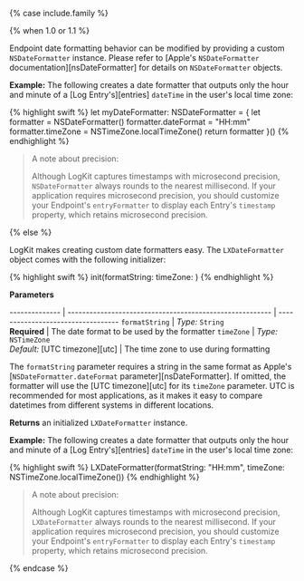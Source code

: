 {% case include.family %}

{% when 1.0 or 1.1 %}

Endpoint date formatting behavior can be modified by providing a custom `NSDateFormatter` instance. Please refer to [Apple's `NSDateFormatter` documentation][nsDateFormatter] for details on `NSDateFormatter` objects.

**Example:** The following creates a date formatter that outputs only the hour and minute of a [Log Entry's][entries] `dateTime` in the user's local time zone:

{% highlight swift %}
let myDateFormatter: NSDateFormatter = {
    let formatter = NSDateFormatter()
    formatter.dateFormat = "HH:mm"
    formatter.timeZone = NSTimeZone.localTimeZone()
    return formatter
}()
{% endhighlight %}

> A note about precision:
>
> Although LogKit captures timestamps with microsecond precision, `NSDateFormatter` always rounds to the nearest millisecond. If your application requires microsecond precision, you should customize your Endpoint's `entryFormatter` to display each Entry's `timestamp` property, which retains microsecond precision.

{% else %}

LogKit makes creating custom date formatters easy. The `LXDateFormatter` object comes with the following initializer:

{% highlight swift %}
init(formatString: timeZone: )
{% endhighlight %}

**Parameters**

-------------- | -------------------------------------------------------- | ----------------------------------
`formatString` | _Type:_ `String` <br> **Required**                       | The date format to be used by the formatter
`timeZone`     | _Type:_ `NSTimeZone` <br> _Default:_ [UTC timezone][utc] | The time zone to use during formatting

The `formatString` parameter requires a string in the same format as Apple's [`NSDateFormatter.dateFormat` parameter][nsDateFormatter]. If omitted, the formatter will use the [UTC timezone][utc] for its `timeZone` parameter. UTC is recommended for most applications, as it makes it easy to compare datetimes from different systems in different locations.

**Returns** an initialized `LXDateFormatter` instance.

**Example:** The following creates a date formatter that outputs only the hour and minute of a [Log Entry's][entries] `dateTime` in the user's local time zone:

{% highlight swift %}
LXDateFormatter(formatString: "HH:mm", timeZone: NSTimeZone.localTimeZone())
{% endhighlight %}

> A note about precision:
>
> Although LogKit captures timestamps with microsecond precision, `LXDateFormatter` always rounds to the nearest millisecond. If your application requires microsecond precision, you should customize your Endpoint's `entryFormatter` to display each Entry's `timestamp` property, which retains microsecond precision.

{% endcase %}
